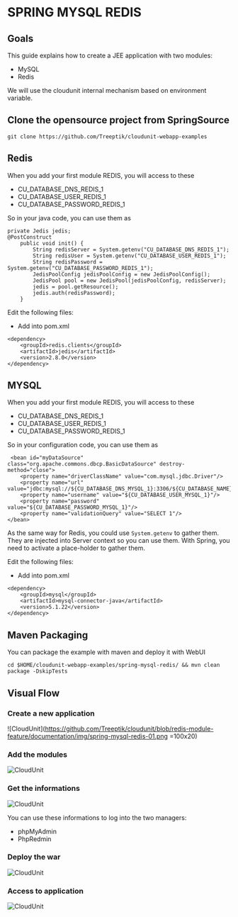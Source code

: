 # SPRING MYSQL REDIS

## Goals

This guide explains how to create a JEE application with two modules:
* MySQL
* Redis

We will use the cloudunit internal mechanism based on environment variable.

## Clone the opensource project from SpringSource
```
git clone https://github.com/Treeptik/cloudunit-webapp-examples
```

## Redis

When you add your first module REDIS, you will access to these
* CU_DATABASE_DNS_REDIS_1
* CU_DATABASE_USER_REDIS_1
* CU_DATABASE_PASSWORD_REDIS_1

So in your java code, you can use them as
```
private Jedis jedis;
@PostConstruct
    public void init() {
        String redisServer = System.getenv("CU_DATABASE_DNS_REDIS_1");
        String redisUser = System.getenv("CU_DATABASE_USER_REDIS_1");
        String redisPassword = System.getenv("CU_DATABASE_PASSWORD_REDIS_1");
        JedisPoolConfig jedisPoolConfig = new JedisPoolConfig();
        JedisPool pool = new JedisPool(jedisPoolConfig, redisServer);
        jedis = pool.getResource();
        jedis.auth(redisPassword);
    }
```

Edit the following files:

* Add into pom.xml
```
<dependency>
    <groupId>redis.clients</groupId>
    <artifactId>jedis</artifactId>
    <version>2.8.0</version>
</dependency>
```

## MYSQL

When you add your first module REDIS, you will access to these
* CU_DATABASE_DNS_REDIS_1
* CU_DATABASE_USER_REDIS_1
* CU_DATABASE_PASSWORD_REDIS_1

So in your configuration code, you can use them as
```
 <bean id="myDataSource" class="org.apache.commons.dbcp.BasicDataSource" destroy-method="close">
    <property name="driverClassName" value="com.mysql.jdbc.Driver"/>
    <property name="url" value="jdbc:mysql://${CU_DATABASE_DNS_MYSQL_1}:3306/${CU_DATABASE_NAME}"/>
    <property name="username" value="${CU_DATABASE_USER_MYSQL_1}"/>
    <property name="password" value="${CU_DATABASE_PASSWORD_MYSQL_1}"/>
    <property name="validationQuery" value="SELECT 1"/>
</bean>
```
As the same way for Redis, you could use `System.getenv` to gather them.
They are injected into Server context so you can use them. 
With Spring, you need to activate a place-holder to gather them.

Edit the following files:

* Add into pom.xml
```
<dependency>
    <groupId>mysql</groupId>
    <artifactId>mysql-connector-java</artifactId>
    <version>5.1.22</version>
</dependency>
```

## Maven Packaging

You can package the example with maven and deploy it with WebUI
```
cd $HOME/cloudunit-webapp-examples/spring-mysql-redis/ && mvn clean package -DskipTests
```

## Visual Flow

### Create a new application

![CloudUnit](https://github.com/Treeptik/cloudunit/blob/redis-module-feature/documentation/img/spring-mysql-redis-01.png  =100x20)

### Add the modules

![CloudUnit](https://github.com/Treeptik/cloudunit/blob/redis-module-feature/documentation/img/spring-mysql-redis-02.png "Spring MYSQL REDIS 02")

### Get the informations

![CloudUnit](https://github.com/Treeptik/cloudunit/blob/redis-module-feature/documentation/img/spring-mysql-redis-03.png "Spring MYSQL REDIS 03")

You can use these informations to log into the two managers:
* phpMyAdmin
* PhpRedmin

### Deploy the war

![CloudUnit](https://github.com/Treeptik/cloudunit/blob/redis-module-feature/documentation/img/spring-mysql-redis-04.png "Spring MYSQL REDIS 04")

### Access to application

![CloudUnit](https://github.com/Treeptik/cloudunit/blob/redis-module-feature/documentation/img/spring-mysql-redis-05.png "Spring MYSQL REDIS 05")

